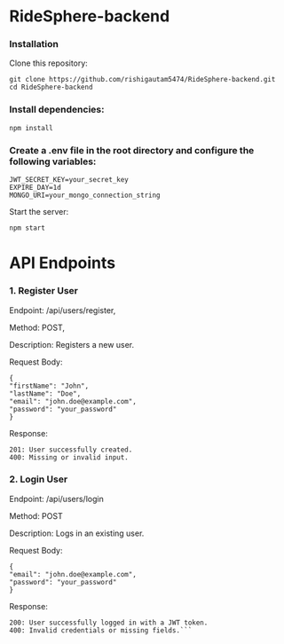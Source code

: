 # RideSphere-backend

### Installation

Clone this repository:

```
git clone https://github.com/rishigautam5474/RideSphere-backend.git
cd RideSphere-backend
```

### Install dependencies:

```
npm install
```

### Create a .env file in the root directory and configure the following variables:

```
JWT_SECRET_KEY=your_secret_key
EXPIRE_DAY=1d
MONGO_URI=your_mongo_connection_string
```

Start the server:

```
npm start
```

# API Endpoints

### 1. Register User

Endpoint: /api/users/register,

Method: POST,

Description: Registers a new user.

Request Body:

```
{
"firstName": "John",
"lastName": "Doe",
"email": "john.doe@example.com",
"password": "your_password"
}
```

Response:

```
201: User successfully created.
400: Missing or invalid input.
```

### 2. Login User

Endpoint: /api/users/login

Method: POST

Description: Logs in an existing user.

Request Body:

```
{
"email": "john.doe@example.com",
"password": "your_password"
}
```

Response:

```
200: User successfully logged in with a JWT token.
400: Invalid credentials or missing fields.```
````
